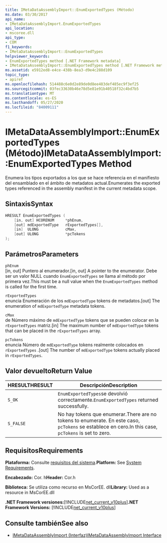 ```yaml
---
title: IMetaDataAssemblyImport::EnumExportedTypes (Método)
ms.date: 03/30/2017
api_name:
- IMetaDataAssemblyImport.EnumExportedTypes
api_location:
- mscoree.dll
api_type:
- COM
f1_keywords:
- IMetaDataAssemblyImport::EnumExportedTypes
helpviewer_keywords:
- EnumExportedTypes method [.NET Framework metadata]
- IMetaDataAssemblyImport::EnumExportedTypes method [.NET Framework metadata]
ms.assetid: e5912ed8-e4ce-438b-8ea3-d9e4c288d109
topic_type:
- apiref
ms.openlocfilehash: 514488c6e0d2e89de0d8ee483def485ec9f3ef25
ms.sourcegitcommit: 03fec33630b46e78d5e81e91b40518f32c4bd7b5
ms.translationtype: MT
ms.contentlocale: es-ES
ms.lasthandoff: 05/27/2020
ms.locfileid: "84009111"
---
```

# <a name="imetadataassemblyimportenumexportedtypes-method"></a><span data-ttu-id="3989c-102">IMetaDataAssemblyImport::EnumExportedTypes (Método)</span><span class="sxs-lookup"><span data-stu-id="3989c-102">IMetaDataAssemblyImport::EnumExportedTypes Method</span></span>
<span data-ttu-id="3989c-103">Enumera los tipos exportados a los que se hace referencia en el manifiesto del ensamblado en el ámbito de metadatos actual.</span><span class="sxs-lookup"><span data-stu-id="3989c-103">Enumerates the exported types referenced in the assembly manifest in the current metadata scope.</span></span>  
  
## <a name="syntax"></a><span data-ttu-id="3989c-104">Sintaxis</span><span class="sxs-lookup"><span data-stu-id="3989c-104">Syntax</span></span>  
  
```cpp  
HRESULT EnumExportedTypes (  
    [in, out] HCORENUM     *phEnum,
    [out] mdExportedType   rExportedTypes[],
    [in]  ULONG            cMax,
    [out] ULONG            *pcTokens  
);  
```  
  
## <a name="parameters"></a><span data-ttu-id="3989c-105">Parámetros</span><span class="sxs-lookup"><span data-stu-id="3989c-105">Parameters</span></span>  
 `phEnum`  
 <span data-ttu-id="3989c-106">[in, out] Puntero al enumerador.</span><span class="sxs-lookup"><span data-stu-id="3989c-106">[in, out] A pointer to the enumerator.</span></span> <span data-ttu-id="3989c-107">Debe ser un valor NULL cuando `EnumExportedTypes` se llama al método por primera vez.</span><span class="sxs-lookup"><span data-stu-id="3989c-107">This must be a null value when the `EnumExportedTypes` method is called for the first time.</span></span>  
  
 `rExportedTypes`  
 <span data-ttu-id="3989c-108">enuncia Enumeración de los `mdExportedType` tokens de metadatos.</span><span class="sxs-lookup"><span data-stu-id="3989c-108">[out] The enumeration of `mdExportedType` metadata tokens.</span></span>  
  
 `cMax`  
 <span data-ttu-id="3989c-109">de Número máximo de `mdExportedType` tokens que se pueden colocar en la `rExportedTypes` matriz.</span><span class="sxs-lookup"><span data-stu-id="3989c-109">[in] The maximum number of `mdExportedType` tokens that can be placed in the `rExportedTypes` array.</span></span>  
  
 `pcTokens`  
 <span data-ttu-id="3989c-110">enuncia Número de `mdExportedType` tokens realmente colocados en `rExportedTypes` .</span><span class="sxs-lookup"><span data-stu-id="3989c-110">[out] The number of `mdExportedType` tokens actually placed in `rExportedTypes`.</span></span>  
  
## <a name="return-value"></a><span data-ttu-id="3989c-111">Valor devuelto</span><span class="sxs-lookup"><span data-stu-id="3989c-111">Return Value</span></span>  
  
|<span data-ttu-id="3989c-112">HRESULT</span><span class="sxs-lookup"><span data-stu-id="3989c-112">HRESULT</span></span>|<span data-ttu-id="3989c-113">Descripción</span><span class="sxs-lookup"><span data-stu-id="3989c-113">Description</span></span>|  
|-------------|-----------------|  
|`S_OK`|<span data-ttu-id="3989c-114">`EnumExportedTypes`se devolvió correctamente.</span><span class="sxs-lookup"><span data-stu-id="3989c-114">`EnumExportedTypes` returned successfully.</span></span>|  
|`S_FALSE`|<span data-ttu-id="3989c-115">No hay tokens que enumerar.</span><span class="sxs-lookup"><span data-stu-id="3989c-115">There are no tokens to enumerate.</span></span> <span data-ttu-id="3989c-116">En este caso, `pcTokens` se establece en cero.</span><span class="sxs-lookup"><span data-stu-id="3989c-116">In this case, `pcTokens` is set to zero.</span></span>|  
  
## <a name="requirements"></a><span data-ttu-id="3989c-117">Requisitos</span><span class="sxs-lookup"><span data-stu-id="3989c-117">Requirements</span></span>  
 <span data-ttu-id="3989c-118">**Plataforma:** Consulte [requisitos del sistema](../../get-started/system-requirements.md).</span><span class="sxs-lookup"><span data-stu-id="3989c-118">**Platform:** See [System Requirements](../../get-started/system-requirements.md).</span></span>  
  
 <span data-ttu-id="3989c-119">**Encabezado:** Cor. h</span><span class="sxs-lookup"><span data-stu-id="3989c-119">**Header:** Cor.h</span></span>  
  
 <span data-ttu-id="3989c-120">**Biblioteca:** Se utiliza como recurso en MsCorEE. dll</span><span class="sxs-lookup"><span data-stu-id="3989c-120">**Library:** Used as a resource in MsCorEE.dll</span></span>  
  
 <span data-ttu-id="3989c-121">**.NET Framework versiones:**[!INCLUDE[net_current_v10plus](../../../../includes/net-current-v10plus-md.md)]</span><span class="sxs-lookup"><span data-stu-id="3989c-121">**.NET Framework Versions:** [!INCLUDE[net_current_v10plus](../../../../includes/net-current-v10plus-md.md)]</span></span>  
  
## <a name="see-also"></a><span data-ttu-id="3989c-122">Consulte también</span><span class="sxs-lookup"><span data-stu-id="3989c-122">See also</span></span>

- [<span data-ttu-id="3989c-123">IMetaDataAssemblyImport (Interfaz)</span><span class="sxs-lookup"><span data-stu-id="3989c-123">IMetaDataAssemblyImport Interface</span></span>](imetadataassemblyimport-interface.md)
